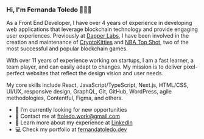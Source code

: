 ### Hi, I'm Fernanda Toledo 👩🏻‍💻

As a Front End Developer, I have over 4 years of experience in developing web applications that leverage blockchain technology and provide engaging user experiences. Previously at [Dapper Labs](https://www.dapperlabs.com/), I have been involved in the creation and maintenance of [CryptoKitties](https://www.cryptokitties.co/) and [NBA Top Shot](https://nbatopshot.com/), two of the most successful and popular blockchain games.

With over 11 years of experience working on startups, I am a fast learner, a team player, and can easily adapt to changes. My mission is to deliver pixel-perfect websites that reflect the design vision and user needs.

My core skills include React, JavaScript/TypeScript, Next.js, HTML/CSS, UI/UX, responsive design, GraphQL, Git, GitHub, WordPress, agile methodologies, Contentful, Figma, and others. 

- 👀 I’m currently looking for new opportunities
- 📧 Contact me at [ftoledo.work@gmail.com](mailto:ftoledo.work@gmail.com)
- 👤 Learn more about my experience at [LinkedIn](https://www.linkedin.com/in/toledofernanda/)
- 💻 Check my portfolio at [fernandatoledo.dev](https://fernandatoledo.dev/)
